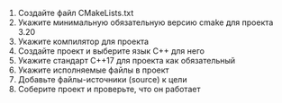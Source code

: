 1. Создайте файл CMakeLists.txt
2. Укажите минимальную обязательную версию cmake для проекта 3.20
3. Укажите компилятор для проекта
4. Создайте проект и выберите язык C++ для него
5. Укажите стандарт C++17 для проекта как обязательный
6. Укажите исполняемые файлы в проект
7. Добавьте файлы-источники (source) к цели
8. Соберите проект и проверьте, что он работает
